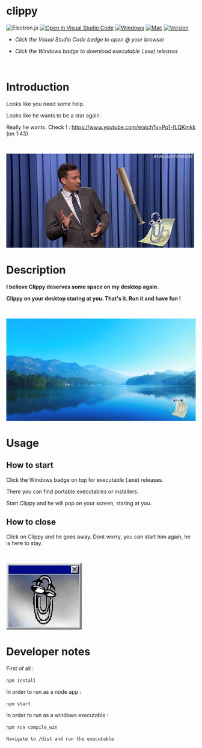 # clippy

![Electron.js](https://img.shields.io/badge/Electron-191970?style=for-the-badge&logo=Electron&logoColor=white) 
[![Open in Visual Studio Code](https://img.shields.io/badge/Visual%20Studio%20Code-0078d7.svg?style=for-the-badge&logo=visual-studio-code&logoColor=white)](https://open.vscode.dev/rept0id/clippy)
[![Windows](https://img.shields.io/badge/Windows-0078D6?style=for-the-badge&logo=windows&logoColor=white)](https://github.com/rept0id/clippy/releases/tag/publish)
[![Mac](https://img.shields.io/badge/mac%20os-000000?style=for-the-badge&logo=macos&logoColor=F0F0F0)](https://github.com/rept0id/clippy/releases/tag/publish)
[![Version](https://img.shields.io/badge/version-1.0.1-blue?style=for-the-badge&logo=verizon&logoColor=white)](https://github.com/rept0id/clippy/releases/tag/publish)

* *Click the Visual Studio Code badge to open @ your browser*

* *Click the Windows badge to download executable (.exe) releases*

<br>

# Introduction

Looks like you need some help. 

Looks like he wants to be a star again.

Really he wants. Check ! : https://www.youtube.com/watch?v=Pp1-fLQKmkk (on 1:43) 

<br>

![githubImg2](https://github.com/rept0id/clippy/blob/clippy_main/assets/img/githubImg1.gif?raw=true)

# Description

**I believe Clippy deserves some space on my desktop again.**

**Clippy on your desktop staring at you. That's it. Run it and have fun !**

<br>

![Screenshot](https://github.com/rept0id/clippy/blob/clippy_main/assets/img/screenshot1.png?raw=true)


# Usage

## How to start

Click the Windows badge on top for executable (.exe) releases.

There you can find portable executables or installers.

Start Clippy and he will pop on your screen, staring at you.

## How to close

Click on Clippy and he goes away. Dont worry, you can start him again, he is here to stay.

<br>

![githubImg2](https://github.com/rept0id/clippy/blob/clippy_main/assets/img/githubImg2.gif?raw=true)

# Developer notes

First of all :

```npm install```

In order to run as a node app :

```npm start```

In order to run as a windows executable :

```npm run compile_win```

```Navigate to /dist and run the executable```
